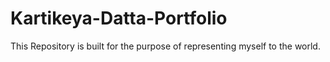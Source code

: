 # Kartikeya-Datta-Portfolio
This Repository is built for the purpose of representing myself to the world. 
